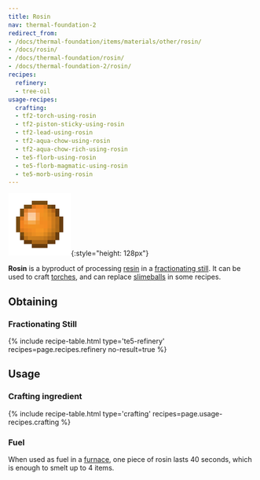 ```yaml
---
title: Rosin
nav: thermal-foundation-2
redirect_from:
- /docs/thermal-foundation/items/materials/other/rosin/
- /docs/rosin/
- /docs/thermal-foundation/rosin/
- /docs/thermal-foundation-2/rosin/
recipes:
  refinery:
  - tree-oil
usage-recipes:
  crafting:
  - tf2-torch-using-rosin
  - tf2-piston-sticky-using-rosin
  - tf2-lead-using-rosin
  - tf2-aqua-chow-using-rosin
  - tf2-aqua-chow-rich-using-rosin
  - te5-florb-using-rosin
  - te5-florb-magmatic-using-rosin
  - te5-morb-using-rosin
---
```


![Rosin](/assets/images/thermal-foundation-2/rosin.png){:style="height: 128px"}


**Rosin** is a byproduct of processing [resin](/docs/1.12/thermal-foundation-2/resin/) in a [fractionating
still](/docs/1.12/thermal-expansion-5/fractionating-still/). It can be used to craft
[torches](https://minecraft.gamepedia.com/Torches), and can replace
[slimeballs](https://minecraft.gamepedia.com/Slimeball) in some recipes.


Obtaining
---------

### Fractionating Still
{% include recipe-table.html type='te5-refinery' recipes=page.recipes.refinery no-result=true %}


Usage
-----

### Crafting ingredient
{% include recipe-table.html type='crafting' recipes=page.usage-recipes.crafting %}

### Fuel
When used as fuel in a [furnace](https://minecraft.gamepedia.com/Furnace), one
piece of rosin lasts 40 seconds, which is enough to smelt up to 4 items.
